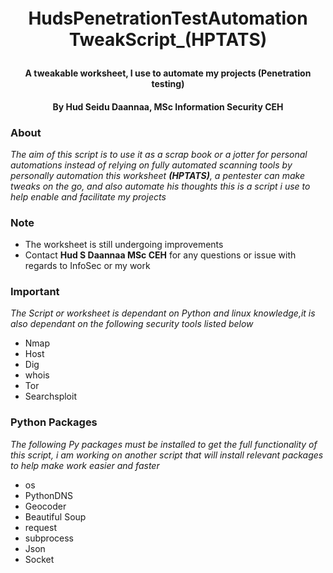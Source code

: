 <!-- markdownlint-disable -->
<h1 align="center" style="margin:1em"> HudsPenetrationTestAutomationTweakScript_(HPTATS)</h1>
<h4 align="center"> A tweakable worksheet, I use to automate my projects (Penetration testing) </h4>
<h4 align="center"> By  Hud Seidu Daannaa,  MSc Information Security CEH </h4>

### About
_The aim of this script is to use it as a scrap book 
or a jotter for personal automations instead of relying on fully automated scanning tools
by personally automation this worksheet **(HPTATS)**, a pentester can make tweaks on the go, and also automate his thoughts
this is a script i use to help enable and facilitate my projects_

### Note
+ The worksheet is still undergoing improvements
+ Contact **Hud S Daannaa MSc CEH** for any questions or issue with regards to InfoSec or my work

### Important
_The Script or worksheet is dependant on Python and linux knowledge,it is also dependant on the following security tools listed below_
+ Nmap
+ Host
+ Dig
+ whois
+ Tor
+ Searchsploit

### Python Packages
_The following Py packages must be installed to get the full functionality of this script, i am working on another script that will install relevant packages to help make work easier and faster_
+ os
+ PythonDNS
+ Geocoder
+ Beautiful Soup
+ request
+ subprocess
+ Json
+ Socket
